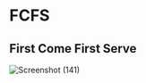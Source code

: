 # FCFS
## First Come First Serve 
![Screenshot (141)](https://github.com/Misskarina/FCFS/assets/126039790/a61b461b-92e9-4e63-bb98-c63fd941e0e5)
